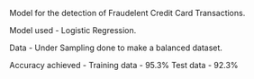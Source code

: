 Model for the detection of Fraudelent Credit Card Transactions.

Model used - Logistic Regression.

Data - Under Sampling done to make a balanced dataset.

Accuracy achieved - Training data - 95.3%
                    Test data - 92.3%
                    

